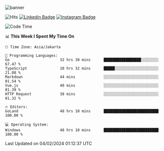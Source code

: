 ![banner](https://readme-typing-svg.herokuapp.com/?lines=Hello,+There!+👋;This+is+ryanbekhen....;Nice+to+meet+you!&center=false)

![Hits](https://hits.seeyoufarm.com/api/count/incr/badge.svg?url=https%3A%2F%2Fgithub.com%2Fryanbekhen%2Fhit-counter&count_bg=%2379C83D&title_bg=%23555555&icon=github.svg&icon_color=%23E7E7E7&title=Provile+views&edge_flat=true)
[![Linkedin Badge](https://img.shields.io/badge/-LinkedIn-0e76a8?style=flat-square&logo=Linkedin&logoColor=white)](https://linkedin.com/in/ryanbekhen)
[![Instagram Badge](https://img.shields.io/badge/-Instagram-e4405f?style=flat-square&logo=Instagram&logoColor=white)](https://instagram.com/ryanbekhen.dev/)

<!--START_SECTION:waka-->
![Code Time](http://img.shields.io/badge/Code%20Time-1%2C063%20hrs%2047%20mins-blue)

📊 **This Week I Spent My Time On** 

```text
🕑︎ Time Zone: Asia/Jakarta

💬 Programming Languages: 
Go                       32 hrs 30 mins      █████████████████░░░░░░░░   67.47 % 
TypeScript               10 hrs 32 mins      █████░░░░░░░░░░░░░░░░░░░░   21.88 % 
Markdown                 44 mins             ░░░░░░░░░░░░░░░░░░░░░░░░░   01.54 % 
Vue.js                   40 mins             ░░░░░░░░░░░░░░░░░░░░░░░░░   01.39 % 
HTTP Request             38 mins             ░░░░░░░░░░░░░░░░░░░░░░░░░   01.32 % 

🔥 Editors: 
GoLand                   48 hrs 10 mins      █████████████████████████   100.00 % 

💻 Operating System: 
Windows                  48 hrs 10 mins      █████████████████████████   100.00 % 
```


 Last Updated on 04/02/2024 01:12:37 UTC
<!--END_SECTION:waka-->
